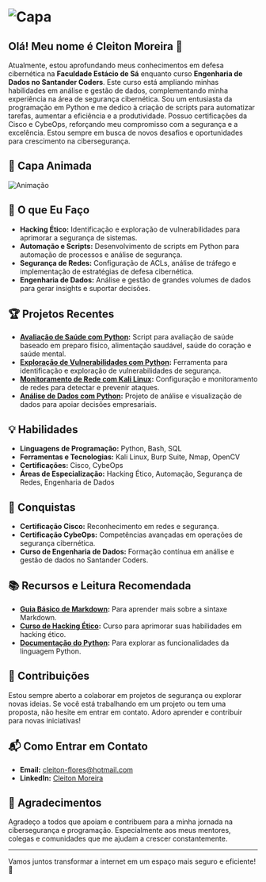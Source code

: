 # ![Capa](https://acaditi.com.br/wp-content/uploads/2020/05/Ethical-Hacking-capa-1.jpg)

## Olá! Meu nome é Cleiton Moreira 👋

Atualmente, estou aprofundando meus conhecimentos em defesa cibernética na **Faculdade Estácio de Sá** enquanto curso **Engenharia de Dados no Santander Coders**. Este curso está ampliando minhas habilidades em análise e gestão de dados, complementando minha experiência na área de segurança cibernética. Sou um entusiasta da programação em Python e me dedico à criação de scripts para automatizar tarefas, aumentar a eficiência e a produtividade. Possuo certificações da Cisco e CybeOps, reforçando meu compromisso com a segurança e a excelência. Estou sempre em busca de novos desafios e oportunidades para crescimento na cibersegurança.

## 🎥 Capa Animada

![Animação](https://media.giphy.com/media/3o6ZtpxPs5VjTPcZok/giphy.gif)

## 🚀 O que Eu Faço

- **Hacking Ético:** Identificação e exploração de vulnerabilidades para aprimorar a segurança de sistemas.
- **Automação e Scripts:** Desenvolvimento de scripts em Python para automação de processos e análise de segurança.
- **Segurança de Redes:** Configuração de ACLs, análise de tráfego e implementação de estratégias de defesa cibernética.
- **Engenharia de Dados:** Análise e gestão de grandes volumes de dados para gerar insights e suportar decisões.

## 🏆 Projetos Recentes

- **[Avaliação de Saúde com Python](https://github.com/usuario/projeto-saude):** Script para avaliação de saúde baseado em preparo físico, alimentação saudável, saúde do coração e saúde mental.
- **[Exploração de Vulnerabilidades com Python](https://github.com/usuario/exploracao-vulnerabilidades):** Ferramenta para identificação e exploração de vulnerabilidades de segurança.
- **[Monitoramento de Rede com Kali Linux](https://github.com/usuario/monitoramento-rede):** Configuração e monitoramento de redes para detectar e prevenir ataques.
- **[Análise de Dados com Python](https://github.com/usuario/analise-dados):** Projeto de análise e visualização de dados para apoiar decisões empresariais.

## 💡 Habilidades

- **Linguagens de Programação:** Python, Bash, SQL
- **Ferramentas e Tecnologias:** Kali Linux, Burp Suite, Nmap, OpenCV
- **Certificações:** Cisco, CybeOps
- **Áreas de Especialização:** Hacking Ético, Automação, Segurança de Redes, Engenharia de Dados

## 🌟 Conquistas

- **Certificação Cisco:** Reconhecimento em redes e segurança.
- **Certificação CybeOps:** Competências avançadas em operações de segurança cibernética.
- **Curso de Engenharia de Dados:** Formação contínua em análise e gestão de dados no Santander Coders.

## 📚 Recursos e Leitura Recomendada

- **[Guia Básico de Markdown](https://www.markdownguide.org/):** Para aprender mais sobre a sintaxe Markdown.
- **[Curso de Hacking Ético](https://www.udemy.com/course/ethical-hacking/):** Curso para aprimorar suas habilidades em hacking ético.
- **[Documentação do Python](https://docs.python.org/3/):** Para explorar as funcionalidades da linguagem Python.

## 🤝 Contribuições

Estou sempre aberto a colaborar em projetos de segurança ou explorar novas ideias. Se você está trabalhando em um projeto ou tem uma proposta, não hesite em entrar em contato. Adoro aprender e contribuir para novas iniciativas!

## 📬 Como Entrar em Contato

- **Email:** [cleiton-flores@hotmail.com](mailto:cleiton-flores@hotmail.com)
- **LinkedIn:** [Cleiton Moreira](https://www.linkedin.com/in/cleiton-blueteam)

## 🙏 Agradecimentos

Agradeço a todos que apoiam e contribuem para a minha jornada na cibersegurança e programação. Especialmente aos meus mentores, colegas e comunidades que me ajudam a crescer constantemente.

---

Vamos juntos transformar a internet em um espaço mais seguro e eficiente! 🚀




